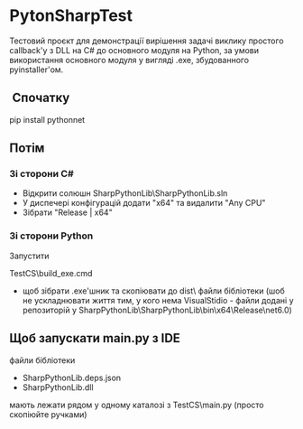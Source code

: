 # PytonSharpTest

Тестовий проєкт для демонстрації вирішення задачі виклику простого callback'у з DLL на С# до основного модуля на Python, за умови використання основного модуля у вигляді .exe, збудованного pyinstaller'ом.

##  Спочатку

pip install pythonnet

## Потім

### Зі сторони C#

 - Відкрити солюшн SharpPythonLib\SharpPythonLib.sln
 - У диспечері конфігурацій додати "x64" та видалити "Any CPU"
 - Зібрати "Release | x64"
 
### Зі сторони Python 

Запустити 

TestCS\build_exe.cmd 

 - щоб зібрати .exe'шник та скопіювати до dist\ файли бібліотеки (шоб не ускладнювати життя тим, у кого нема VisualStidio - файли додані у репозиторій у SharpPythonLib\SharpPythonLib\bin\x64\Release\net6.0\)
 

## Щоб запускати main.py з IDE
 
 файли бібліотеки
 
 - SharpPythonLib.deps.json 
 - SharpPythonLib.dll 
 
 мають лежати рядом у одному каталозі з TestCS\main.py (просто скопіюйте ручками)